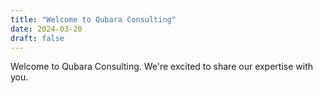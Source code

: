```yaml
---
title: "Welcome to Qubara Consulting"
date: 2024-03-20
draft: false
---
```


Welcome to Qubara Consulting. We're excited to share our expertise with you. 